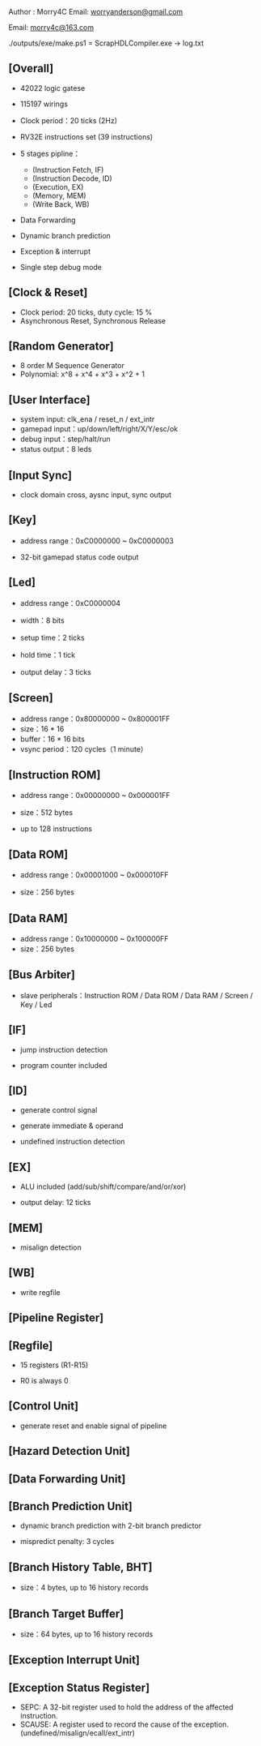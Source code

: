 Author : Morry4C 
Email: worryanderson@gmail.com

Email: morry4c@163.com

./outputs/exe/make.ps1 = ScrapHDLCompiler.exe  -> log.txt

[Overall]
--------------------------------------------------------------------------------

- 42022 logic gatese
- 115197 wirings

- Clock period：20 ticks (2Hz)
- RV32E instructions set (39 instructions)
- 5 stages pipline：
  - (Instruction Fetch, IF)
  - (Instruction Decode, ID)
  - (Execution, EX)
  - (Memory, MEM)
  - (Write Back, WB)
- Data Forwarding
- Dynamic branch prediction
- Exception & interrupt
- Single step debug mode



[Clock & Reset]
--------------------------------------------------------------------------------

- Clock period: 20 ticks, duty cycle: 15 %
- Asynchronous Reset, Synchronous Release



[Random Generator]
--------------------------------------------------------------------------------

- 8 order M Sequence Generator
- Polynomial: x^8 + x^4 + x^3 + x^2 + 1



[User Interface]
--------------------------------------------------------------------------------

- system input: clk_ena / reset_n / ext_intr
- gamepad input：up/down/left/right/X/Y/esc/ok
- debug input：step/halt/run
- status output：8 leds




[Input Sync]
--------------------------------------------------------------------------------

- clock domain cross, aysnc input, sync output

  


[Key]
--------------------------------------------------------------------------------

- address range：0xC0000000 ~ 0xC0000003

- 32-bit gamepad status code output

  


[Led]
--------------------------------------------------------------------------------

- address range：0xC0000004

- width：8 bits

- setup time：2 ticks

- hold time：1 tick

- output delay：3 ticks

  


[Screen]
--------------------------------------------------------------------------------

- address range：0x80000000 ~ 0x800001FF
- size：16 * 16
- buffer：16 * 16 bits 
- vsync period：120 cycles（1 minute）



[Instruction ROM]
--------------------------------------------------------------------------------

- address range：0x00000000 ~ 0x000001FF

- size：512 bytes

- up to 128 instructions

  


[Data ROM]
--------------------------------------------------------------------------------

- address range：0x00001000 ~ 0x000010FF

- size：256 bytes

  


[Data RAM]
--------------------------------------------------------------------------------

- address range：0x10000000 ~ 0x100000FF
- size：256 bytes



[Bus Arbiter]
--------------------------------------------------------------------------------

- slave peripherals：Instruction ROM / Data ROM / Data RAM / Screen / Key / Led



[IF]
--------------------------------------------------------------------------------

- jump instruction detection

- program counter included

  


[ID]
--------------------------------------------------------------------------------

- generate control signal
  
- generate immediate & operand

- undefined instruction detection

  


[EX]
--------------------------------------------------------------------------------

- ALU included (add/sub/shift/compare/and/or/xor)

- output delay: 12 ticks

  


[MEM]
--------------------------------------------------------------------------------

- misalign detection

  


[WB]
--------------------------------------------------------------------------------

- write regfile

  

[Pipeline Register]
--------------------------------------------------------------------------------



[Regfile]
--------------------------------------------------------------------------------

- 15 registers (R1-R15)

- R0 is always 0

  


[Control Unit]
--------------------------------------------------------------------------------

- generate reset and enable signal of pipeline



[Hazard Detection Unit]
--------------------------------------------------------------------------------



[Data Forwarding Unit]
--------------------------------------------------------------------------------




[Branch Prediction Unit]
--------------------------------------------------------------------------------

- dynamic branch prediction with 2-bit branch predictor

- mispredict penalty: 3 cycles

  


[Branch History Table, BHT]
--------------------------------------------------------------------------------

- size：4 bytes, up to 16 history records

  


[Branch Target Buffer]
--------------------------------------------------------------------------------

- size：64 bytes, up to 16 history records



[Exception Interrupt Unit]
--------------------------------------------------------------------------------




[Exception Status Register]
--------------------------------------------------------------------------------

- SEPC: A 32-bit register used to hold the address of the affected instruction.
- SCAUSE: A register used to record the cause of the exception. (undefined/misalign/ecall/ext_intr)
